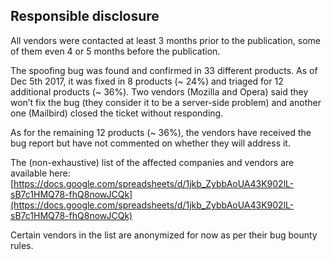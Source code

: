 ## Responsible disclosure

All vendors were contacted at least 3 months prior to the publication, some of them even 4 or 5 months before the publication.

The spoofing bug was found and confirmed in 33 different products. As of Dec 5th 2017, it was fixed in 8 products (~ 24%) and triaged for 12 additional products (~ 36%). Two vendors (Mozilla and Opera) said they won’t fix the bug (they consider it to be a server-side problem) and another one (Mailbird) closed the ticket without responding.

As for the remaining 12 products (~ 36%), the vendors have received the bug report but have not commented on whether they will address it.

The (non-exhaustive) list of the affected companies and vendors are available here: [https://docs.google.com/spreadsheets/d/1jkb_ZybbAoUA43K902lL-sB7c1HMQ78-fhQ8nowJCQk](https://docs.google.com/spreadsheets/d/1jkb_ZybbAoUA43K902lL-sB7c1HMQ78-fhQ8nowJCQk)

Certain vendors in the list are anonymized for now as per their bug bounty rules.
